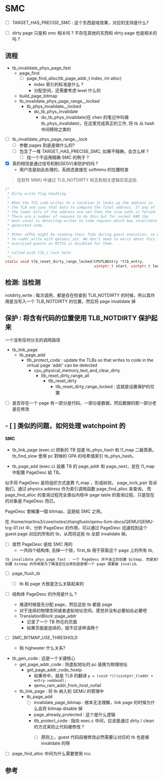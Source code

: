 # SMC 
- [ ] TARGET_HAS_PRECISE_SMC : 这个东西是啥效果，对应的支持是什么?

- [ ] dirty page 只是和 smc 相关吗 ? 不存在其他的东西和 dirty page 也是相关的吗 ?

## 流程
- tb_invalidate_phys_page_fast
  - page_find
    - [ ] page_find_alloc(tb_page_addr_t index, int alloc)
      - index 索引的标准是什么 ?
      - 分配空间，还需要考虑 level 什么的
  - build_page_bitmap
  - tb_invalidate_phys_page_range__locked 
    - tb_phys_invalidate__locked
      - do_tb_phys_invalidate
        - do_tb_phys_invalidate(在 chen 的笔记中叫做 tb_phys_invalidate)，在这里完成真正的工作, 将 tb 从 hash 中间移除之类的

- [ ] tb_invalidate_phys_page_range__lock
  - [ ] 参数 pages 到底是做什么的?
  - [ ] 包含了一堆 TARGET_HAS_PRECISE_SMC, 如果不精确，会怎么样 ?
    - [ ] 找一个不适用精确 SMC 的例子 ?

- [x] 真的相信是通过信号机制(SEGV)来防护的吗 ?
  - 用户态是如此处理的，系统态直接在 softmmu 的位置检查

> 在软件 MMU 中通过 TLB_NOTDIRTY 标志和相关逻辑实现这些.

```c
/*
 * Dirty write flag handling
 *
 * When the TCG code writes to a location it looks up the address in
 * the TLB and uses that data to compute the final address. If any of
 * the lower bits of the address are set then the slow path is forced.
 * There are a number of reasons to do this but for normal RAM the
 * most usual is detecting writes to code regions which may invalidate
 * generated code.
 *
 * Other vCPUs might be reading their TLBs during guest execution, so we update
 * te->addr_write with qatomic_set. We don't need to worry about this for
 * oversized guests as MTTCG is disabled for them.
 *
 * Called with tlb_c.lock held.
 */
static void tlb_reset_dirty_range_locked(CPUTLBEntry *tlb_entry,
                                         uintptr_t start, uintptr_t length)
```

## 检测: 当检测
notdirty_write : 每次调用，都是存在检查到 TLB_NOTDIRTY 的时候，所以其作用是当写入一个 TLB_NOTDIRTY 的位置，然后将 page invalidate 掉

## 保护 : 将含有代码的位置使用 TLB_NOTDIRTY 保护起来 
一个没有任何分叉的调用路径

- tb_link_page
  - tb_page_add
    - tlb_protect_code : update the TLBs so that writes to code in the virtual page 'addr' can be detected
      - cpu_physical_memory_test_and_clear_dirty
        - tlb_reset_dirty_range_all
          - tlb_reset_dirty
            - tlb_reset_dirty_range_locked : 这就是设置保护的位置

- [ ] 是否存在一个 page 有一部分是代码，一部分是数据，然后数据的那一部分老是在修改

## - [ ] 类似的问题，如何处理 watchpoint 的

#### SMC

- tb_link_page (exec.c) 把新的 TB 加進 tb_phys_hash 和 l1_map 二級頁表。
tb_find_slow 會用 pc 對映的 GPA 的哈希值索引 tb_phys_hash。

- tb_page_add (exec.c) 設置 TB 的 page_addr 和 page_next，並在 l1_map 中配置 PageDesc 給 TB。

似乎将 PageDesc 是将组织方式是靠 l1_map ，形成树状。
page_lock_pair 告诉我们，通过 physics address 作为索引调用函数 page_find_alloc 来查询，
而 page_find_alloc 的查询过程完全类似内核中 page table 的查询过程，只是现在的对象是 PageDesc 而已。

PageDesc 會維護一個 bitmap，這是給 SMC 之用。

在 /home/maritns3/core/notes/zhangfuxin/qemu-llvm-docs/QEMU/QEMU-tcg-01.txt
中，分析 PageDesc 的作用，可以通过 PageDesc 迅速找到这个 guest page 对应的所有的
tb，从而将这些 tb 全部 invalidate 掉。

- [ ] 居然 PageDesc 是给 SMC 用的
  - 一共四个结构体, 去掉一个锁，first_tb 用于获取这个 page 上的所有 tb, 

```c
tb_invalidate_phys_page_fast : 一个 PageDesc 并不会立刻创建 bitmap, 而是发现 tb_invalidate_phys_page_fast 多次被调用才会创建
创建 bitmap 的作用是为了精准定位出来到底是哪一个 page 需要被 invalid。
```


- [ ] page_flush_tb
  - [ ] tb 和 page 大致是怎么关联起来的

- [ ] 结构体 PageDesc 的作用是什么 ?
  - 难道时候首先分配 page，然后这些 tb 都是 page
  - 对于连续的物理空间或者虚拟地址空间，感觉并没有必要如此必要吧
  - TranslationBlock::page_addr
    - 记录了一个 TB 所在的页面
    - 如果页面是连续的，就不应该申请两个

- [ ] SMC_BITMAP_USE_THRESHOLD
  - 和 highwater 什么关系?

- tb_gen_code : 这是一个关键核心
  - get_page_addr_code : 将虚拟地址的 pc 装换为物理地址
    - get_page_addr_code_hostp
      - 如果命中，就是 TLB 的翻译 `p = (void *)((uintptr_t)addr + entry->addend);`
      - qemu_ram_addr_from_host_nofail
  - tb_link_page : 将 tb 纳入到 QEMU 的管理中
    - tb_page_add
      - [ ] invalidate_page_bitmap : 根本无法理解，link page 的时候为什么会将 bitmap disable 掉
      - page_already_protected : 这个是什么逻辑
      - tlb_protect_code : 指向 exec.c 中间，应该是通过 dirty / clean 的方式来防止代码被修改 ?
        - [ ] 原则上，guest 代码段被修改必然需要让对应的 tb 也是被 invalidate 的呀


- [ ] page_find_alloc 中间为什么需要使用 rcu

## 参考
[^1]: https://github.com/azru0512/slide/tree/master/QEMU
[^2]: https://qemu.weilnetz.de/w64/2012/2012-06-28/qemu-tech.html#Self_002dmodifying-code-and-translated-code-invalidation
